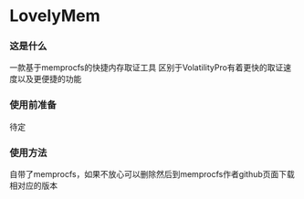 # LovelyMem
### 这是什么
一款基于memprocfs的快捷内存取证工具
区别于VolatilityPro有着更快的取证速度以及更便捷的功能

### 使用前准备
待定
### 使用方法
自带了memprocfs，如果不放心可以删除然后到memprocfs作者github页面下载相对应的版本




